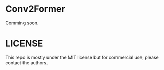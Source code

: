 # Conv2Former

Comming soon.


# LICENSE
This repo is mostly under the MIT license but for commercial use, please contact the authors.
